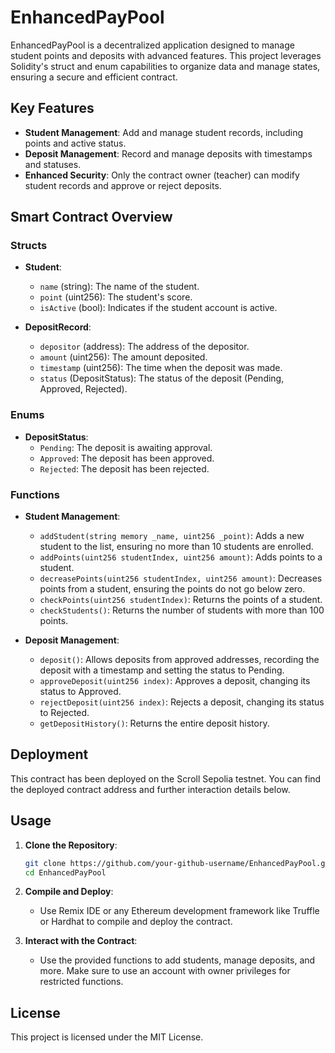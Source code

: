 # EnhancedPayPool

EnhancedPayPool is a decentralized application designed to manage student points and deposits with advanced features. This project leverages Solidity's struct and enum capabilities to organize data and manage states, ensuring a secure and efficient contract.

## Key Features

- **Student Management**: Add and manage student records, including points and active status.
- **Deposit Management**: Record and manage deposits with timestamps and statuses.
- **Enhanced Security**: Only the contract owner (teacher) can modify student records and approve or reject deposits.

## Smart Contract Overview

### Structs

- **Student**: 
  - `name` (string): The name of the student.
  - `point` (uint256): The student's score.
  - `isActive` (bool): Indicates if the student account is active.

- **DepositRecord**: 
  - `depositor` (address): The address of the depositor.
  - `amount` (uint256): The amount deposited.
  - `timestamp` (uint256): The time when the deposit was made.
  - `status` (DepositStatus): The status of the deposit (Pending, Approved, Rejected).

### Enums

- **DepositStatus**: 
  - `Pending`: The deposit is awaiting approval.
  - `Approved`: The deposit has been approved.
  - `Rejected`: The deposit has been rejected.

### Functions

- **Student Management**:
  - `addStudent(string memory _name, uint256 _point)`: Adds a new student to the list, ensuring no more than 10 students are enrolled.
  - `addPoints(uint256 studentIndex, uint256 amount)`: Adds points to a student.
  - `decreasePoints(uint256 studentIndex, uint256 amount)`: Decreases points from a student, ensuring the points do not go below zero.
  - `checkPoints(uint256 studentIndex)`: Returns the points of a student.
  - `checkStudents()`: Returns the number of students with more than 100 points.

- **Deposit Management**:
  - `deposit()`: Allows deposits from approved addresses, recording the deposit with a timestamp and setting the status to Pending.
  - `approveDeposit(uint256 index)`: Approves a deposit, changing its status to Approved.
  - `rejectDeposit(uint256 index)`: Rejects a deposit, changing its status to Rejected.
  - `getDepositHistory()`: Returns the entire deposit history.

## Deployment

This contract has been deployed on the Scroll Sepolia testnet. You can find the deployed contract address and further interaction details below.

## Usage

1. **Clone the Repository**:
    ```bash
    git clone https://github.com/your-github-username/EnhancedPayPool.git
    cd EnhancedPayPool
    ```

2. **Compile and Deploy**:
    - Use Remix IDE or any Ethereum development framework like Truffle or Hardhat to compile and deploy the contract.

3. **Interact with the Contract**:
    - Use the provided functions to add students, manage deposits, and more. Make sure to use an account with owner privileges for restricted functions.

## License

This project is licensed under the MIT License.


